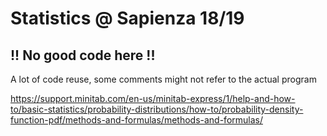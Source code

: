 # Statistics @ Sapienza 18/19

## !! No good code here !!

A lot of code reuse, some comments might not refer to the actual program

https://support.minitab.com/en-us/minitab-express/1/help-and-how-to/basic-statistics/probability-distributions/how-to/probability-density-function-pdf/methods-and-formulas/methods-and-formulas/
